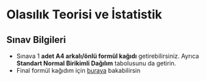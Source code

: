 # Olasılık Teorisi ve İstatistik

## Sınav Bilgileri

* Sınava 1 **adet A4 arkalı/önlü formül kağıdı** getirebilirsiniz. Ayrıca **Standart Normal Birikimli Dağılım** tabolusunu da getirin.
* Final formül kağıdım için [buraya](https://github.com/yedhrab/IstanbulUniversity-CE/tree/956c33e350e4ae3c4cbc64674d7b1980da0fa2dc/2.%20Sınıf%201.%20Dönem%20Notları/Olasılık%20Teorisi%20ve%20İstatistik/Öğrenci%20Notları/Final%20Formül%20Kağıdı%20~%20YEmreAk.pdf) bakabilirsin

